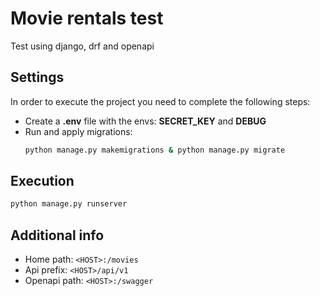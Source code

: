 # Movie rentals test

Test using django, drf and openapi

## Settings

In order to execute the project you need to complete the following steps:

* Create a **.env** file with the envs: **SECRET_KEY** and **DEBUG**
* Run and apply migrations:
  ```bash
  python manage.py makemigrations & python manage.py migrate
  ```

## Execution

```bash
python manage.py runserver
```

## Additional info

* Home path: `<HOST>:/movies`
* Api prefix: `<HOST>/api/v1`
* Openapi path: `<HOST>:/swagger`

